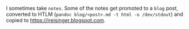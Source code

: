 I sometimes take `notes`. Some of the notes get promoted to a `blog` post, converted to HTLM (`pandoc blog/<post>.md -t html -o /dev/stdout`) and copied to <https://jreisinger.blogspot.com>.
